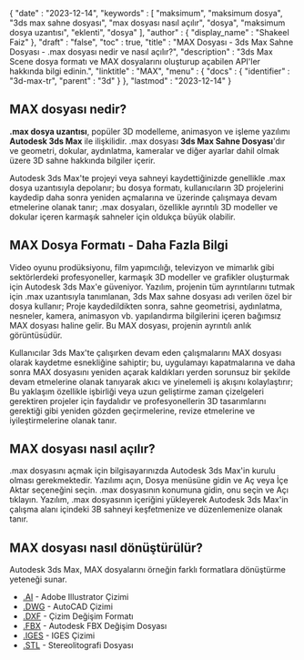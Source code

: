 {
   "date" : "2023-12-14",
   "keywords" : [
"maksimum",
"maksimum dosya",
"3ds max sahne dosyası",
"max dosyası nasıl açılır",
"dosya",
"maksimum dosya uzantısı",
"eklenti",
"dosya"
],
   "author" : {
      "display_name" : "Shakeel Faiz"
},
   "draft" : "false",
   "toc" : true,
   "title" : "MAX Dosyası - 3ds Max Sahne Dosyası - .max dosyası nedir ve nasıl açılır?",
   "description" : "3ds Max Scene dosya formatı ve MAX dosyalarını oluşturup açabilen API'ler hakkında bilgi edinin.",
   "linktitle" : "MAX",
   "menu" : {
      "docs" : {
         "identifier" : "3d-max-tr",
         "parent" : "3d"
}
},
   "lastmod" : "2023-12-14"
}

## MAX dosyası nedir?

**.max dosya uzantısı**, popüler 3D modelleme, animasyon ve işleme yazılımı **Autodesk 3ds Max** ile ilişkilidir. .max dosyası **3ds Max Sahne Dosyası**'dır ve geometri, dokular, aydınlatma, kameralar ve diğer ayarlar dahil olmak üzere 3D sahne hakkında bilgiler içerir.

Autodesk 3ds Max'te projeyi veya sahneyi kaydettiğinizde genellikle .max dosya uzantısıyla depolanır; bu dosya formatı, kullanıcıların 3D projelerini kaydedip daha sonra yeniden açmalarına ve üzerinde çalışmaya devam etmelerine olanak tanır; .max dosyaları, özellikle ayrıntılı 3D modeller ve dokular içeren karmaşık sahneler için oldukça büyük olabilir.

## MAX Dosya Formatı - Daha Fazla Bilgi

Video oyunu prodüksiyonu, film yapımcılığı, televizyon ve mimarlık gibi sektörlerdeki profesyoneller, karmaşık 3D modeller ve grafikler oluşturmak için Autodesk 3ds Max'e güveniyor. Yazılım, projenin tüm ayrıntılarını tutmak için .max uzantısıyla tanımlanan, 3ds Max sahne dosyası adı verilen özel bir dosya kullanır; Proje kaydedildikten sonra, sahne geometrisi, aydınlatma, nesneler, kamera, animasyon vb. yapılandırma bilgilerini içeren bağımsız MAX dosyası haline gelir. Bu MAX dosyası, projenin ayrıntılı anlık görüntüsüdür.

Kullanıcılar 3ds Max'te çalışırken devam eden çalışmalarını MAX dosyası olarak kaydetme esnekliğine sahiptir; bu, uygulamayı kapatmalarına ve daha sonra MAX dosyasını yeniden açarak kaldıkları yerden sorunsuz bir şekilde devam etmelerine olanak tanıyarak akıcı ve yinelemeli iş akışını kolaylaştırır; Bu yaklaşım özellikle işbirliği veya uzun geliştirme zaman çizelgeleri gerektiren projeler için faydalıdır ve profesyonellerin 3D tasarımlarını gerektiği gibi yeniden gözden geçirmelerine, revize etmelerine ve iyileştirmelerine olanak tanır.

## MAX dosyası nasıl açılır?

.max dosyasını açmak için bilgisayarınızda Autodesk 3ds Max'in kurulu olması gerekmektedir. Yazılımı açın, Dosya menüsüne gidin ve Aç veya İçe Aktar seçeneğini seçin. .max dosyasının konumuna gidin, onu seçin ve Açı tıklayın. Yazılım, .max dosyasının içeriğini yükleyerek Autodesk 3ds Max'in çalışma alanı içindeki 3B sahneyi keşfetmenize ve düzenlemenize olanak tanır.

## MAX dosyası nasıl dönüştürülür?

Autodesk 3ds Max, MAX dosyalarını örneğin farklı formatlara dönüştürme yeteneği sunar.

- [.AI](/image/ai/) - Adobe Illustrator Çizimi
- [.DWG](/cad/dwg/) - AutoCAD Çizimi
- [.DXF](/cad/dxf/) - Çizim Değişim Formatı
- [.FBX](/3d/fbx/) - Autodesk FBX Değişim Dosyası
- [.IGES](/cad/iges/) - IGES Çizimi
- [.STL](/cad/stl/) - Stereolitografi Dosyası

